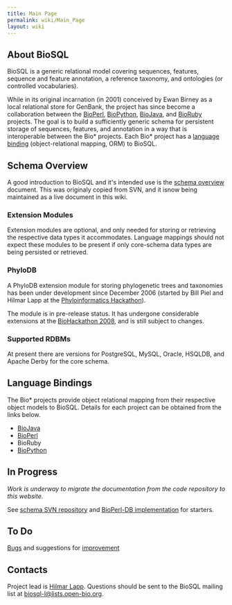 ```yaml
---
title: Main Page
permalink: wiki/Main_Page
layout: wiki
---
```


About BioSQL
------------

BioSQL is a generic relational model covering sequences, features,
sequence and feature annotation, a reference taxonomy, and ontologies
(or controlled vocabularies).

While in its original incarnation (in 2001) conceived by Ewan Birney as
a local relational store for GenBank, the project has since become a
collaboration between the [BioPerl](bp:Main_Page "wikilink"),
[BioPython](biopython:Main_Page "wikilink"),
[BioJava](bj:Main_Page "wikilink"), and [BioRuby](http://bioruby.org)
projects. The goal is to build a sufficiently generic schema for
persistent storage of sequences, features, and annotation in a way that
is interoperable between the Bio\* projects. Each Bio\* project has a
[language binding](#Language_Bindings "wikilink") (object-relational
mapping, ORM) to BioSQL.

Schema Overview
---------------

A good introduction to BioSQL and it's intended use is the [schema
overview](Schema_Overview "wikilink") document. This was originaly
copied from SVN, and it isnow being maintained as a live document in
this wiki.

### Extension Modules

Extension modules are optional, and only needed for storing or
retrieving the respective data types it accommodates. Language mappings
should not expect these modules to be present if only core-schema data
types are being persisted or retrieved.

### PhyloDB

A PhyloDB extension module for storing phylogenetic trees and taxonomies
has been under development since December 2006 (started by Bill Piel and
Hilmar Lapp at the [Phyloinformatics
Hackathon](http://hackathon.nescent.org/Phylohackathon_1)).

The module is in pre-release status. It has undergone considerable
extensions at the [BioHackathon 2008](http://hackathon.dbcls.jp), and is
still subject to changes.

### Supported RDBMs

At present there are versions for PostgreSQL, MySQL, Oracle, HSQLDB, and
Apache Derby for the core schema.

Language Bindings
-----------------

The Bio\* projects provide object relational mapping from their
respective object models to BioSQL. Details for each project can be
obtained from the links below.

-   [BioJava](BioJava_BioSQL_ORM "wikilink")
-   [BioPerl](bp:Bioperl-db "wikilink")
-   BioRuby
-   [BioPython](http://cvs.biopython.org/cgi-bin/viewcvs/viewcvs.cgi/biopython/BioSQL/?cvsroot=biopython)

In Progress
-----------

*Work is underway to migrate the documentation from the code repository
to this website.*

See [schema SVN
repository](http://code.open-bio.org/svnweb/index.cgi/biosql/browse/biosql-schema/trunk)
and [BioPerl-DB
implementation](http://code.open-bio.org/svnweb/index.cgi/bioperl/browse/bioperl-db/trunk/)
for starters.

To Do
-----

[Bugs](Bugs "wikilink") and suggestions for
[improvement](Enhancement_Requests "wikilink")

Contacts
--------

Project lead is [Hilmar Lapp](bp:Hilmar_Lapp "wikilink"). Questions
should be sent to the BioSQL mailing list at
[biosql-l@lists.open-bio.org](mailto:biosql-l%40lists%2eopen-bio%2eorg).
